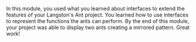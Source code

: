In this module, you used what you learned about interfaces to extend the features of your Langston's Ant project. You learned how to use interfaces to represent the functions the ants can perform. By the end of this module, your project was able to display two ants creating a mirrored pattern. Great work!